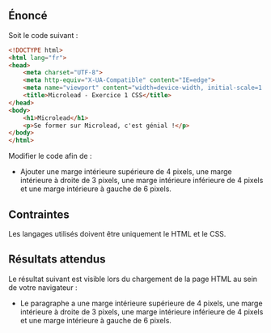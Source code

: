 ## Énoncé

Soit le code suivant : 

```html
<!DOCTYPE html>
<html lang="fr">
<head>
    <meta charset="UTF-8">
    <meta http-equiv="X-UA-Compatible" content="IE=edge">
    <meta name="viewport" content="width=device-width, initial-scale=1.0">
    <title>Microlead - Exercice 1 CSS</title>
</head>
<body>
    <h1>Microlead</h1>
    <p>Se former sur Microlead, c'est génial !</p>
</body>
</html>
```

Modifier le code afin de :

- Ajouter une marge intérieure supérieure de 4 pixels, une marge intérieure à droite de 3 pixels, une marge intérieure inférieure de 4 pixels et une marge intérieure à gauche de 6 pixels.

## Contraintes

Les langages utilisés doivent être uniquement le HTML et le CSS.

## Résultats attendus

Le résultat suivant est visible lors du chargement de la page HTML au sein de votre navigateur :

- Le paragraphe a une marge intérieure supérieure de 4 pixels, une marge intérieure à droite de 3 pixels, une marge intérieure inférieure de 4 pixels et une marge intérieure à gauche de 6 pixels.